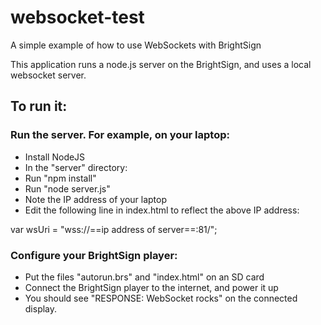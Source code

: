 # websocket-test
A simple example of how to use WebSockets with BrightSign

This application runs a node.js server on the BrightSign, and uses a local websocket server. 

## To run it: 

### Run the server. For example, on your laptop:
* Install NodeJS
* In the "server" directory:
* Run "npm install"
* Run "node server.js"
* Note the IP address of your laptop
* Edit the following line in index.html to reflect the above IP address:

var wsUri = "wss://==ip address of server==:81/";

### Configure your BrightSign player:
* Put the files "autorun.brs" and "index.html" on an SD card
* Connect the BrightSign player to the internet, and power it up
* You should see "RESPONSE: WebSocket rocks" on the connected display.
